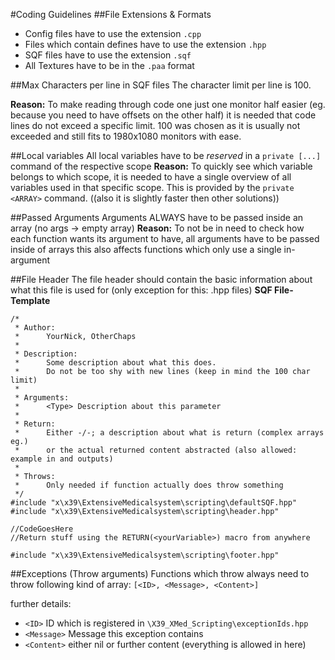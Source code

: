 #Coding Guidelines
##File Extensions & Formats
* Config files have to use the extension `.cpp`
* Files which contain defines have to use the extension `.hpp`
* SQF files have to use the extension `.sqf`
* All Textures have to be in the `.paa` format

##Max Characters per line in SQF files
The character limit per line is 100.

**Reason:**
To make reading through code one just one monitor half easier (eg. because you need to have offsets on the other half) it is needed that code lines do not exceed a specific limit.
100 was chosen as it is usually not exceeded and still fits to 1980x1080 monitors with ease.

##Local variables
All local variables have to be *reserved* in a `private [...]` command of the respective scope
**Reason:** To quickly see which variable belongs to which scope, it is needed to have a single overview of all variables used in that specific scope.
This is provided by the `private <ARRAY>` command. ((also it is slightly faster then other solutions))

##Passed Arguments
Arguments ALWAYS have to be passed inside an array (no args -> empty array)
**Reason:** To not be in need to check how each function wants its argument to have, all arguments have to be passed inside of arrays
this also affects functions which only use a single in-argument

##File Header
The file header should contain the basic information about what this file is used for (only exception for this: .hpp files)
**SQF File-Template**
```
/*
 * Author:
 *      YourNick, OtherChaps
 * 
 * Description:
 *      Some description about what this does.
 *      Do not be too shy with new lines (keep in mind the 100 char limit)
 * 
 * Arguments:
 *      <Type> Description about this parameter
 * 
 * Return:
 *      Either -/-; a description about what is return (complex arrays eg.)
 *      or the actual returned content abstracted (also allowed: example in and outputs)
 *
 * Throws:
 *      Only needed if function actually does throw something
 */
#include "x\x39\ExtensiveMedicalsystem\scripting\defaultSQF.hpp"
#include "x\x39\ExtensiveMedicalsystem\scripting\header.hpp"

//CodeGoesHere
//Return stuff using the RETURN(<yourVariable>) macro from anywhere

#include "x\x39\ExtensiveMedicalsystem\scripting\footer.hpp"

```
##Exceptions (Throw arguments)
Functions which throw always need to throw following kind of array:
`[<ID>, <Message>, <Content>]`

further details:
* `<ID>` ID which is registered in `\X39_XMed_Scripting\exceptionIds.hpp`
* `<Message>` Message this exception contains
* `<Content>` either nil or further content (everything is allowed in here)